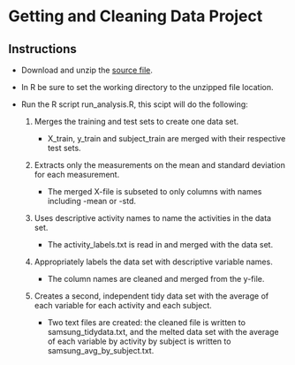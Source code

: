 Getting and Cleaning Data Project
=================================

## Instructions

* Download and unzip the <a href="https://d396qusza40orc.cloudfront.net/getdata%2Fprojectfiles%2FUCI%20HAR%20Dataset.zip">source file</a>.

* In R be sure to set the working directory to the unzipped file location.

* Run the R script run_analysis.R, this scipt will do the following:

	1. Merges the training and test sets to create one data set.
		- X_train, y_train and subject_train are merged with their respective test sets.
		
	2. Extracts only the measurements on the mean and standard deviation for each measurement.
		- The merged X-file is subseted to only columns with names including -mean or -std.
		
	3. Uses descriptive activity names to name the activities in the data set.
		- The activity_labels.txt is read in and merged with the data set.
		
	4. Appropriately labels the data set with descriptive variable names.
		- The column names are cleaned and merged from the y-file.
		
	5. Creates a second, independent tidy data set with the average of each variable for each activity and each subject.
		- Two text files are created: the cleaned file is written to samsung_tidydata.txt, and the melted data set with the average of each variable by activity by subject is written to samsung_avg_by_subject.txt.






